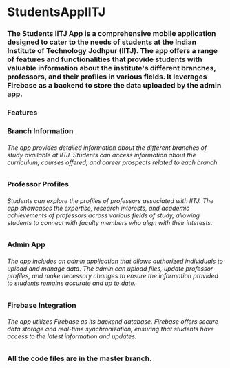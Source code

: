 # StudentsAppIITJ
### The Students IITJ App is a comprehensive mobile application designed to cater to the needs of students at the Indian Institute of Technology Jodhpur (IITJ). The app offers a range of features and functionalities that provide students with valuable information about the institute's different branches, professors, and their profiles in various fields. It leverages Firebase as a backend to store the data uploaded by the admin app.

### Features
### Branch Information
###### The app provides detailed information about the different branches of study available at IITJ. Students can access information about the curriculum, courses offered, and career prospects related to each branch.

### Professor Profiles
###### Students can explore the profiles of professors associated with IITJ. The app showcases the expertise, research interests, and academic achievements of professors across various fields of study, allowing students to connect with faculty members who align with their interests.

### Admin App
###### The app includes an admin application that allows authorized individuals to upload and manage data. The admin can upload files, update professor profiles, and make necessary changes to ensure the information provided to students remains accurate and up to date.

### Firebase Integration
###### The app utilizes Firebase as its backend database. Firebase offers secure data storage and real-time synchronization, ensuring that students have access to the latest information and updates.
### All the code files are in the master branch.
